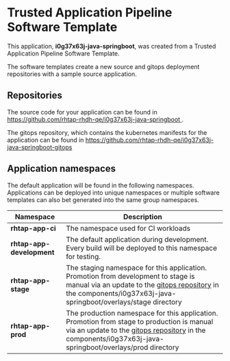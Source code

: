 # Trusted Application Pipeline Software Template

This application, **i0g37x63j-java-springboot**, was created from a Trusted Application Pipeline Software Template.

The software templates create a new source and gitops deployment repositories with a sample source application. 

## Repositories

The source code for your application can be found in [https://github.com/rhtap-rhdh-qe/i0g37x63j-java-springboot ](https://github.com/rhtap-rhdh-qe/i0g37x63j-java-springboot ).
 
The gitops repository, which contains the kubernetes manifests for the application can be found in 
[https://github.com/rhtap-rhdh-qe/i0g37x63j-java-springboot-gitops ](https://github.com/rhtap-rhdh-qe/i0g37x63j-java-springboot-gitops ) 

## Application namespaces 

The default application will be found in the following namespaces. Applications can be deployed into unique namespaces or multiple software templates can also bet generated into the same group namespaces.  

|  Namespace   |  Description   |  
| -------- | -------- |
| **rhtap-app-ci** | The namespace used for CI workloads |
| **rhtap-app-development** | The default application during development. Every build will be deployed to this namespace for testing. |
| **rhtap-app-stage** | The staging namespace for this application. Promotion from development to stage is manual via an update to the [gitops repository](https://github.com/rhtap-rhdh-qe/i0g37x63j-java-springboot-gitops ) in the components/i0g37x63j-java-springboot/overlays/stage directory |
| **rhtap-app-prod** | The production namespace for this application. Promotion from stage to production is manual via an update to the [gitops repository](https://github.com/rhtap-rhdh-qe/i0g37x63j-java-springboot-gitops ) in the components/i0g37x63j-java-springboot/overlays/prod directory |